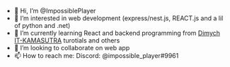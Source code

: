 - 👋 Hi, I’m @ImpossiblePlayer
- 👀 I’m interested in web development (express/nest.js, REACT.js and a lil of python and .net)
- 🌱 I’m currently learning React and backend programming from [Dimych IT-KAMASUTRA](https://www.youtube.com/c/ITKAMASUTRA) turotials and others
- 💞️ I’m looking to collaborate on web app
- 📫 How to reach me: Discord: @impossible_player#9961

